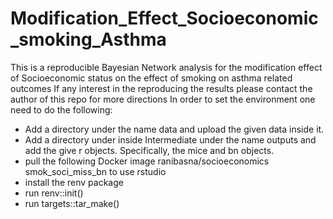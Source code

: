 # Modification_Effect_Socioeconomic_smoking_Asthma
This is a reproducible Bayesian Network analysis for the modification effect of Socioeconomic status on the effect of smoking on asthma related outcomes 
If any interest in the reproducing the results please contact the author of this repo for more directions 
In order to set the environment one need to do the following:
- Add a directory under the name data and upload the given data inside it.
- Add a directory under inside Intermediate under the name outputs and add the give r objects. Specifically, the mice and bn objects.
- pull the following Docker image ranibasna/socioeconomics smok_soci_miss_bn to use rstudio 
- install the renv package
- run renv::init()
- run targets::tar_make()
